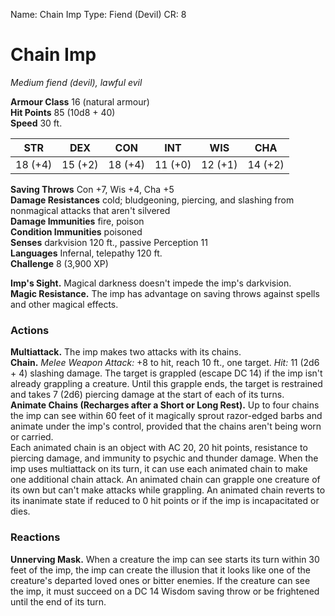 Name: Chain Imp
Type: Fiend (Devil)
CR: 8

# Chain Imp
_Medium fiend (devil), lawful evil_

**Armour Class** 16 (natural armour)    
**Hit Points** 85 (10d8 + 40)    
**Speed** 30 ft. 

| STR      | DEX     | CON      | INT     | WIS     | CHA     |
|----------|---------|----------|---------|---------|---------|
| 18 (+4) | 15 (+2) | 18 (+4) | 11 (+0) | 12 (+1) | 14 (+2) |
  
**Saving Throws** Con +7, Wis +4, Cha +5    
**Damage Resistances** cold; bludgeoning, piercing, and slashing from nonmagical attacks that aren't silvered    
**Damage Immunities** fire, poison    
**Condition Immunities** poisoned    
**Senses** darkvision 120 ft., passive Perception 11    
**Languages** Infernal, telepathy 120 ft.    
**Challenge** 8 (3,900 XP) 

**Imp's Sight.** Magical darkness doesn't impede the imp's darkvision.    
**Magic Resistance.** The imp has advantage on saving throws against spells and other magical effects. 

### Actions 
**Multiattack.** The imp makes two attacks with its chains.    
**Chain.** _Melee Weapon Attack:_ +8 to hit, reach 10 ft., one target. _Hit:_ 11 (2d6 + 4) slashing damage. The target is grappled (escape DC 14) if the imp isn't already grappling a creature. Until this grapple ends, the target is restrained and takes 7 (2d6) piercing damage at the start of each of its turns.    
**Animate Chains (Recharges after a Short or Long Rest).** Up to four chains the imp can see within 60 feet of it magically sprout razor-­edged barbs and animate under the imp's control, provided that the chains aren't being worn or carried.    
Each animated chain is an object with AC 20, 20 hit points, resistance to piercing damage, and immunity to psychic and thunder damage. When the imp uses multiattack on its turn, it can use each animated chain to make one additional chain attack. An animated chain can grapple one creature of its own but can't make attacks while grappling. An animated chain reverts to its inanimate state if reduced to 0 hit points or if the imp is incapacitated or dies. 

### Reactions 
**Unnerving Mask.** When a creature the imp can see starts its turn within 30 feet of the imp, the imp can create the illusion that it looks like one of the creature's departed loved ones or bitter enemies. If the creature can see the imp, it must succeed on a DC 14 Wisdom saving throw or be frightened until the end of its turn.